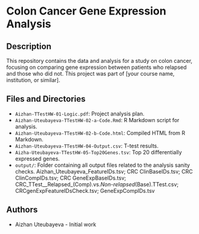 # Colon Cancer Gene Expression Analysis

## Description
This repository contains the data and analysis for a study on colon cancer, focusing on comparing gene expression between patients who relapsed and those who did not. This project was part of [your course name, institution, or similar].

## Files and Directories
- `Aizhan-TTestHW-01-Logic.pdf`: Project analysis plan.
- `Aizhan-Uteubayeva-TTestHW-02-a-Code.Rmd`: R Markdown script for analysis.
- `Aizhan-Uteubayeva-TTestHW-02-b-Code.html`: Compiled HTML from R Markdown.
- `Aizhan-Uteubayeva-TTestHW-04-Output.csv`: T-test results.
- `Aizha-Uteubayeva-TTestHW-05-Top20Genes.tsv`: Top 20 differentially expressed genes.
- `output/`: Folder containing all output files related to the analysis sanity checks.
  Aizhan_Uteubayeva_FeatureIDs.tsv; CRC ClinBaseIDs.tsv; CRC ClinCompIDs.tsv; CRC GeneExpBaseIDs.tsv; CRC_TTest__Relapsed_(Comp).vs._Non-relapsed_(Base).TTest.csv; CRCgenExpFeatureIDsCheck.tsv; GeneExpCompIDs.tsv


## Authors
- Aizhan Uteubayeva - Initial work
